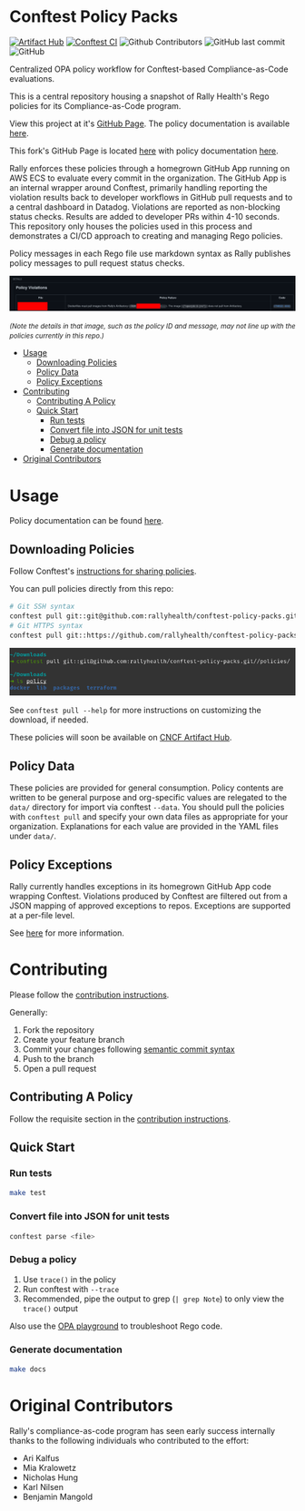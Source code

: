 # Conftest Policy Packs

[![Artifact Hub](https://img.shields.io/endpoint?url=https://artifacthub.io/badge/repository/conftest-policy-packs)](https://artifacthub.io/packages/search?repo=conftest-policy-packs)
[![Conftest CI](https://github.com/artis3n/conftest-policy-packs/actions/workflows/ci.yml/badge.svg)](https://github.com/artis3n/conftest-policy-packs/actions/workflows/ci.yml)
![Github Contributors](https://img.shields.io/github/contributors/artis3n/conftest-policy-packs)
![GitHub last commit](https://img.shields.io/github/last-commit/artis3n/conftest-policy-packs)
![GitHub](https://img.shields.io/github/license/artis3n/conftest-policy-packs)

Centralized OPA policy workflow for Conftest-based Compliance-as-Code evaluations.

This is a central repository housing a snapshot of Rally Health's Rego policies for its Compliance-as-Code program.

View this project at it's [GitHub Page](https://rallyhealth.github.io/conftest-policy-packs/).
The policy documentation is available [here](https://rallyhealth.github.io/conftest-policy-packs/docs/policies.html).

This fork's GitHub Page is located [here](https://artis3n.github.io/conftest-policy-packs/) with policy documentation [here](https://artis3n.github.io/conftest-policy-packs/docs/policies.html).

Rally enforces these policies through a homegrown GitHub App running on AWS ECS to evaluate every commit in the organization.
The GitHub App is an internal wrapper around Conftest, primarily handling reporting the violation results back to developer workflows
in GitHub pull requests and to a central dashboard in Datadog.
Violations are reported as non-blocking status checks.
Results are added to developer PRs within 4-10 seconds.
This repository only houses the policies used in this process and demonstrates a CI/CD approach to creating and managing
Rego policies.

Policy messages in each Rego file use markdown syntax as Rally publishes policy messages to pull request status checks.

![policy violation markdown](/docs/images/violation-markdown-example.png)

<small>_(Note the details in that image, such as the policy ID and message, may not line up with the policies currently in this repo.)_</small>

<!-- toc -->
- [Usage](#usage)
  - [Downloading Policies](#downloading-policies)
  - [Policy Data](#policy-data)
  - [Policy Exceptions](#policy-exceptions)
- [Contributing](#contributing)
  - [Contributing A Policy](#contributing-a-policy)
  - [Quick Start](#quick-start)
    - [Run tests](#run-tests)
    - [Convert file into JSON for unit tests](#convert-file-into-json-for-unit-tests)
    - [Debug a policy](#debug-a-policy)
    - [Generate documentation](#generate-documentation)
- [Original Contributors](#original-contributors)
<!-- /toc -->

# Usage

Policy documentation can be found [here](/docs/policies.md).

## Downloading Policies

Follow Conftest's [instructions for sharing policies](https://www.conftest.dev/sharing/).

You can pull policies directly from this repo:

```bash
# Git SSH syntax
conftest pull git::git@github.com:rallyhealth/conftest-policy-packs.git//policies
# Git HTTPS syntax
conftest pull git::https://github.com/rallyhealth/conftest-policy-packs.git//policies
```

![Conftest pull](/docs/images/pulling-policies.png)

See `conftest pull --help` for more instructions on customizing the download, if needed.

These policies will soon be available on [CNCF Artifact Hub](https://artifacthub.io/).

## Policy Data

These policies are provided for general consumption.
Policy contents are written to be general purpose and org-specific values are relegated to the `data/` directory for import via conftest `--data`.
You should pull the policies with `conftest pull` and specify your own data files as appropriate for your organization.
Explanations for each value are provided in the YAML files under `data/`.

## Policy Exceptions

Rally currently handles exceptions in its homegrown GitHub App code wrapping Conftest.
Violations produced by Conftest are filtered out from a JSON mapping of approved exceptions to repos.
Exceptions are supported at a per-file level.

See [here](/exceptions/readme.md) for more information.

# Contributing

Please follow the [contribution instructions](/CONTRIBUTING.md).

Generally:

1. Fork the repository
1. Create your feature branch
1. Commit your changes following [semantic commit syntax](/CONTRIBUTING.md#commits)
1. Push to the branch
1. Open a pull request

## Contributing A Policy

Follow the requisite section in the [contribution instructions](/CONTRIBUTING.md#adding-rego-policies).

## Quick Start

### Run tests

```bash
make test
```

### Convert file into JSON for unit tests

```bash
conftest parse <file>
```

### Debug a policy

1. Use `trace()` in the policy
1. Run conftest with `--trace`
1. Recommended, pipe the output to grep (`| grep Note`) to only view the `trace()` output

Also use the [OPA playground](https://play.openpolicyagent.org/) to troubleshoot Rego code.

### Generate documentation

```bash
make docs
```

# Original Contributors

Rally's compliance-as-code program has seen early success internally thanks to the following individuals who contributed to the effort:

- Ari Kalfus
- Mia Kralowetz
- Nicholas Hung
- Karl Nilsen
- Benjamin Mangold
